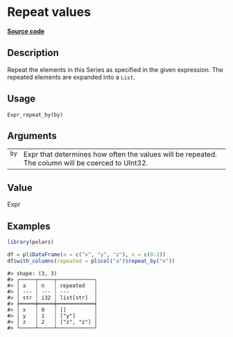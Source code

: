 
# Repeat values

[**Source code**](https://github.com/pola-rs/r-polars/tree/0580dbe189881934960c63979bf59fc3448a21dc/R/expr__expr.R#L2180)

## Description

Repeat the elements in this Series as specified in the given expression.
The repeated elements are expanded into a <code>List</code>.

## Usage

<pre><code class='language-R'>Expr_repeat_by(by)
</code></pre>

## Arguments

<table>
<tr>
<td style="white-space: nowrap; font-family: monospace; vertical-align: top">
<code id="Expr_repeat_by_:_by">by</code>
</td>
<td>
Expr that determines how often the values will be repeated. The column
will be coerced to UInt32.
</td>
</tr>
</table>

## Value

Expr

## Examples

``` r
library(polars)

df = pl$DataFrame(a = c("x", "y", "z"), n = c(0:2))
df$with_columns(repeated = pl$col("a")$repeat_by("n"))
```

    #> shape: (3, 3)
    #> ┌─────┬─────┬────────────┐
    #> │ a   ┆ n   ┆ repeated   │
    #> │ --- ┆ --- ┆ ---        │
    #> │ str ┆ i32 ┆ list[str]  │
    #> ╞═════╪═════╪════════════╡
    #> │ x   ┆ 0   ┆ []         │
    #> │ y   ┆ 1   ┆ ["y"]      │
    #> │ z   ┆ 2   ┆ ["z", "z"] │
    #> └─────┴─────┴────────────┘
